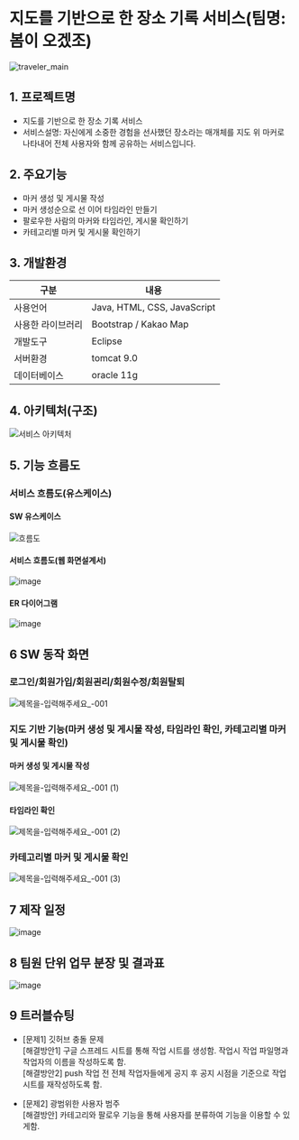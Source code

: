 # 지도를 기반으로 한 장소 기록 서비스(팀명: 봄이 오겠조)
![traveler_main](https://user-images.githubusercontent.com/100760266/170603134-2a5562c5-9521-4c40-badb-83c03610540a.png)


## 1. 프로젝트명
* 지도를 기반으로 한 장소 기록 서비스
* 서비스설명: 자신에게 소중한 경험을 선사했던 장소라는 매개체를 지도 위 마커로 나타내어 전체 사용자와 함께 공유하는 서비스입니다.

## 2. 주요기능
* 마커 생성 및 게시물 작성
* 마커 생성순으로 선 이어 타임라인 만들기
* 팔로우한 사람의 마커와 타임라인, 게시물 확인하기
* 카테고리별 마커 및 게시물 확인하기

## 3. 개발환경
|구분|내용|
|------|---|
|사용언어|Java, HTML, CSS, JavaScript|
|사용한 라이브러리| Bootstrap / Kakao Map |
|개발도구|Eclipse |
|서버환경|tomcat 9.0|
|데이터베이스| oracle 11g |

## 4. 아키텍처(구조)
![서비스 아키텍처](https://user-images.githubusercontent.com/100760266/170609265-8506e39e-1259-4158-955f-4a80925909b5.png)


## 5. 기능 흐름도
### 서비스 흐름도(유스케이스)
#### SW 유스케이스
![흐름도](https://user-images.githubusercontent.com/100760266/170609448-24b0f334-e242-484a-a213-3e661373085c.png)

#### 서비스 흐름도(웹 화면설계서)
![image](https://user-images.githubusercontent.com/100760266/170609658-e3db0066-8b88-4235-9a5e-a36a9c0d893d.png)

#### ER 다이어그램
![image](https://user-images.githubusercontent.com/100760266/170611412-57321696-406a-4e9e-b2d6-53a759b2e537.png)

## 6 SW 동작 화면
### 로그인/회원가입/회원괸리/회원수정/회원탈퇴
![제목을-입력해주세요_-001](https://user-images.githubusercontent.com/100760266/170613256-973393e3-73f1-4de5-bb91-c5e7c909a0f9.png)

### 지도 기반 기능(마커 생성 및 게시물 작성, 타임라인 확인, 카테고리별 마커 및 게시물 확인)
#### 마커 생성 및 게시물 작성
![제목을-입력해주세요_-001 (1)](https://user-images.githubusercontent.com/100760266/170613930-9cdc6d3e-ba23-45c0-b735-ef3183413304.png)
#### 타임라인 확인
![제목을-입력해주세요_-001 (2)](https://user-images.githubusercontent.com/100760266/170614383-2554b519-aa5b-4bf4-8c8c-6d289273531d.png)
### 카테고리별 마커 및 게시물 확인
![제목을-입력해주세요_-001 (3)](https://user-images.githubusercontent.com/100760266/170614832-221fdb34-2a22-46bc-a91d-88529d460782.png)

## 7 제작 일정
![image](https://user-images.githubusercontent.com/100760266/170614924-0f4a9ab0-4fa4-44b0-96ff-40dcecb7ed97.png)

## 8 팀원 단위 업무 분장 및 결과표
![image](https://user-images.githubusercontent.com/100760266/170615082-8c13f286-6934-4409-b5d8-bdc0b615c82d.png)

## 9 트러블슈팅
* [문제1] 깃허브 충돌 문제<br>
[해결방안1] 구글 스프레드 시트를 통해 작업 시트를 생성함. 작업시 작업 파일명과 작업자의 이름을 작성하도록 함. <br>
[해결방안2] push 작업 전 전체 작업자들에게 공지 후 공지 시점을 기준으로 작업 시트를 재작성하도록 함.  
 
* [문제2] 광범위한 사용자 범주<br>
[해결방안] 카테고리와 팔로우 기능을 통해 사용자를 분류하여 기능을 이용할 수 있게함.
